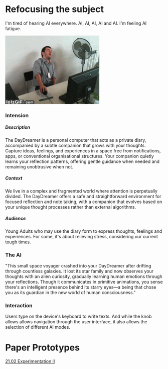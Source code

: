 # Refocusing the subject

I'm tired of hearing AI everywhere. AI, AI, AI, AI and AI. I'm feeling AI fatigue.

![](../../00-09%20Resources/09%20Assets/fatigue.gif)

### Intension
##### Description
The DayDreamer is a personal computer that acts as a private diary, accompanied by a subtle companion that grows with your thoughts. Capture ideas, feelings, and experiences in a space free from notifications, apps, or conventional organisational structures. Your companion quietly learns your reflection patterns, offering gentle guidance when needed and remaining unobtrusive when not.
##### Context
We live in a complex and fragmented world where attention is perpetually divided. The DayDreamer offers a safe and straightforward environment for focused reflection and note taking, with a companion that evolves based on your unique thought processes rather than external algorithms.
##### Audience
Young Adults who may use the diary form to express thoughts, feelings and experiences.
For some, it's about relieving stress, considering our current tough times.

### The AI
"This small space voyager crashed into your DayDreamer after drifting through countless galaxies. It lost its star family and now observes your thoughts with an alien curiosity, gradually learning human emotions through your reflections. Though it communicates in primitive animations, you sense there's an intelligent presence behind its starry eyes—a being that chose you as its guardian in the new world of human consciousness."

### Interaction
Users type on the device's keyboard to write texts. And while the knob allows allows navigation through the user interface, it also allows the selection of different AI modes.

# Paper Prototypes
[21.02 Experimentation II](../../20-29%20Prototypes/21%20Paper%20Prototypes/21.02%20Experimentation%20II.md)